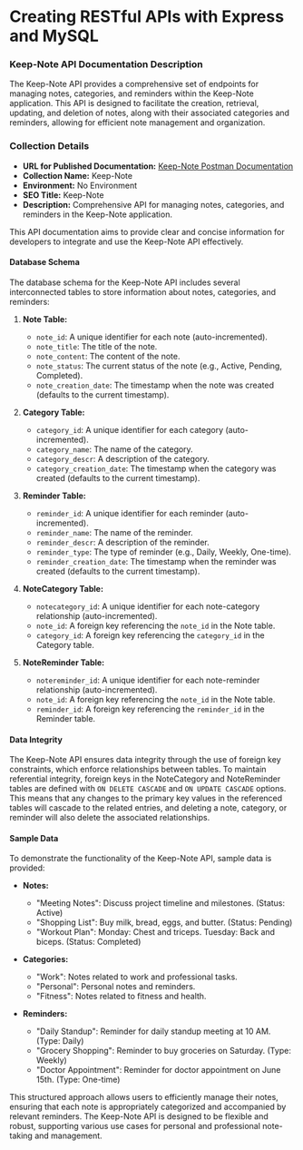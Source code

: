 # Creating RESTful APIs with Express and MySQL

### Keep-Note API Documentation Description

The Keep-Note API provides a comprehensive set of endpoints for managing notes, categories, and reminders within the Keep-Note application. This API is designed to facilitate the creation, retrieval, updating, and deletion of notes, along with their associated categories and reminders, allowing for efficient note management and organization.

### Collection Details

- **URL for Published Documentation:** [Keep-Note Postman Documentation](https://documenter.getpostman.com/view/28435268/2sA3QpAYK9)
- **Collection Name:** Keep-Note
- **Environment:** No Environment
- **SEO Title:** Keep-Note
- **Description:** Comprehensive API for managing notes, categories, and reminders in the Keep-Note application.

This API documentation aims to provide clear and concise information for developers to integrate and use the Keep-Note API effectively.

#### Database Schema

The database schema for the Keep-Note API includes several interconnected tables to store information about notes, categories, and reminders:

1. **Note Table:**
   - `note_id`: A unique identifier for each note (auto-incremented).
   - `note_title`: The title of the note.
   - `note_content`: The content of the note.
   - `note_status`: The current status of the note (e.g., Active, Pending, Completed).
   - `note_creation_date`: The timestamp when the note was created (defaults to the current timestamp).

2. **Category Table:**
   - `category_id`: A unique identifier for each category (auto-incremented).
   - `category_name`: The name of the category.
   - `category_descr`: A description of the category.
   - `category_creation_date`: The timestamp when the category was created (defaults to the current timestamp).

3. **Reminder Table:**
   - `reminder_id`: A unique identifier for each reminder (auto-incremented).
   - `reminder_name`: The name of the reminder.
   - `reminder_descr`: A description of the reminder.
   - `reminder_type`: The type of reminder (e.g., Daily, Weekly, One-time).
   - `reminder_creation_date`: The timestamp when the reminder was created (defaults to the current timestamp).

4. **NoteCategory Table:**
   - `notecategory_id`: A unique identifier for each note-category relationship (auto-incremented).
   - `note_id`: A foreign key referencing the `note_id` in the Note table.
   - `category_id`: A foreign key referencing the `category_id` in the Category table.

5. **NoteReminder Table:**
   - `notereminder_id`: A unique identifier for each note-reminder relationship (auto-incremented).
   - `note_id`: A foreign key referencing the `note_id` in the Note table.
   - `reminder_id`: A foreign key referencing the `reminder_id` in the Reminder table.

#### Data Integrity

The Keep-Note API ensures data integrity through the use of foreign key constraints, which enforce relationships between tables. To maintain referential integrity, foreign keys in the NoteCategory and NoteReminder tables are defined with `ON DELETE CASCADE` and `ON UPDATE CASCADE` options. This means that any changes to the primary key values in the referenced tables will cascade to the related entries, and deleting a note, category, or reminder will also delete the associated relationships.

#### Sample Data

To demonstrate the functionality of the Keep-Note API, sample data is provided:

- **Notes:**
  - "Meeting Notes": Discuss project timeline and milestones. (Status: Active)
  - "Shopping List": Buy milk, bread, eggs, and butter. (Status: Pending)
  - "Workout Plan": Monday: Chest and triceps. Tuesday: Back and biceps. (Status: Completed)

- **Categories:**
  - "Work": Notes related to work and professional tasks.
  - "Personal": Personal notes and reminders.
  - "Fitness": Notes related to fitness and health.

- **Reminders:**
  - "Daily Standup": Reminder for daily standup meeting at 10 AM. (Type: Daily)
  - "Grocery Shopping": Reminder to buy groceries on Saturday. (Type: Weekly)
  - "Doctor Appointment": Reminder for doctor appointment on June 15th. (Type: One-time)

This structured approach allows users to efficiently manage their notes, ensuring that each note is appropriately categorized and accompanied by relevant reminders. The Keep-Note API is designed to be flexible and robust, supporting various use cases for personal and professional note-taking and management.
